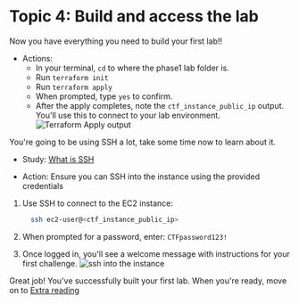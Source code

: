 # Topic 4: Build and access the lab

Now you have everything you need to build your first lab!!

- Actions:
  - In your terminal, `cd` to where the phase1 lab folder is.
  - Run `terraform init`
  - Run `terraform apply`
  - When prompted, type `yes` to confirm.
  - After the apply completes, note the `ctf_instance_public_ip` output. You'll use this to connect to your lab environment.
  ![Terraform Apply output](/phase1/labs/aws/images/terraform-apply-screenshot.png)

You're going to be using SSH a lot, take some time now to learn about it.

- Study: [What is SSH](https://www.cloudflare.com/learning/access-management/what-is-ssh/)

- Action: Ensure you can SSH into the instance using the provided credentials

1. Use SSH to connect to the EC2 instance:

    ``` sh
      ssh ec2-user@<ctf_instance_public_ip>
    ```

2. When prompted for a password, enter: `CTFpassword123!`
3. Once logged in, you'll see a welcome message with instructions for your first challenge.
![ssh into the instance](/phase1/labs/aws/images/ssh-screenshot.png)

Great job! You've successfully built your first lab. When you're ready, move on to [Extra reading](5-reading.md)
